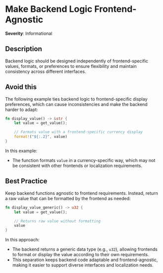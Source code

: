 # Make Backend Logic Frontend-Agnostic

**Severity**: Informational

## Description

Backend logic should be designed independently of frontend-specific values, formats, or preferences to ensure
flexibility and maintain consistency across different interfaces.

## Avoid this

The following example ties backend logic to frontend-specific display preferences, which can cause inconsistencies and
make the backend harder to adapt:

```rust
fn display_value() -> &str {
    let value = get_value();

    // Formats value with a frontend-specific currency display
    format!("${:.2}", value)
}
```

In this example:

- The function formats `value` in a currency-specific way, which may not be consistent with other frontends or
  localization requirements.

## Best Practice

Keep backend functions agnostic to frontend requirements. Instead, return a raw value that can be formatted by the
frontend as needed:

```rust
fn display_value_generic() -> u32 {
    let value = get_value();

    // Returns raw value without formatting
    value
}
```

In this approach:

- The backend returns a generic data type (e.g., `u32`), allowing frontends to format or display the value according to
  their own requirements.
- This separation keeps backend code adaptable and frontend-agnostic, making it easier to support diverse interfaces and
  localization needs.
